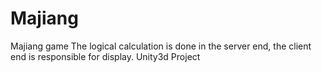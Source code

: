 # Majiang
Majiang game
The logical calculation is done in the server end, the client end is responsible for display.
Unity3d Project
